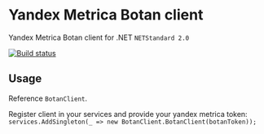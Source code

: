 # Yandex Metrica Botan client

Yandex Metrica Botan client for .NET
`NETStandard 2.0`

[![Build status](https://ci.appveyor.com/api/projects/status/0feuu0fmae9917p1/branch/master?svg=true)](https://ci.appveyor.com/project/MichaelSL/botanclient/branch/master)

## Usage

Reference `BotanClient`.

Register client in your services and provide your yandex metrica token:
`services.AddSingleton(_ => new BotanClient.BotanClient(botanToken));`
